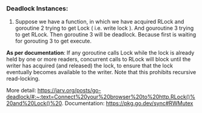 ### Deadlock Instances:

1. Suppose we have a function, in which we have acquired RLock and goroutine 2 trying to get Lock ( i.e. write lock ). And gouroutine 3 trying to get RLock. Then goroutine 3 will be deadlock. Because first is waiting for gorouting 3 to get execute.

**As per documentation**: If any goroutine calls Lock while the lock is already held by one or more readers, concurrent calls to RLock will block until the writer has acquired (and released) the lock, to ensure that the lock eventually becomes available to the writer. Note that this prohibits recursive read-locking.

More detail: https://jarv.org/posts/go-deadlock/#:~:text=Connect%20your%20browser%20to%20http,RLock()%20and%20Lock()%20.
Documentation: https://pkg.go.dev/sync#RWMutex
